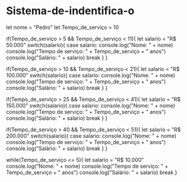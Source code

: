 # Sistema-de-indentifica-o

let nome = "Pedro"
let Tempo_de_serviço = 10

if(Tempo_de_serviço > 5 && Tempo_de_serviço < 11){
    let salario = "R$ 50.000"
    switch(salario){
    case salario:
        console.log("Nome: " + nome)
        console.log("Tempo de serviço: " + Tempo_de_serviço + " anos")
        console.log("Salário: " + salario)
        break
    }
}


if(Tempo_de_serviço > 10 && Tempo_de_serviço < 21){
    let salario = "R$ 100.000"
    switch(salario){
    case salario:
        console.log("Nome: " + nome)
        console.log("Tempo de serviço: " + Tempo_de_serviço + " anos")
        console.log("Salário: " + salario)
        break
    }
}


if(Tempo_de_serviço > 25 && Tempo_de_serviço < 41){
    let salario = "R$ 150.000"
    switch(salario){
    case salario:
        console.log("Nome: " + nome)
        console.log("Tempo de serviço: " + Tempo_de_serviço + " anos")
        console.log("Salário: " + salario)
        break
    }
}


if(Tempo_de_serviço > 40 && Tempo_de_serviço < 51){
    let salario = "R$ 200.000"
    switch(salario){
    case salario:
        console.log("Nome: " + nome)
        console.log("Tempo de serviço: " + Tempo_de_serviço + " anos")
        console.log("Salário: " + salario)
        break
    }
}


while(Tempo_de_serviço <= 5){
    let salario = "R$ 10.000"
        console.log("Nome: " + nome)
        console.log("Tempo de serviço: " + Tempo_de_serviço + " anos")
        console.log("Salário: " + salario)
        break
}

